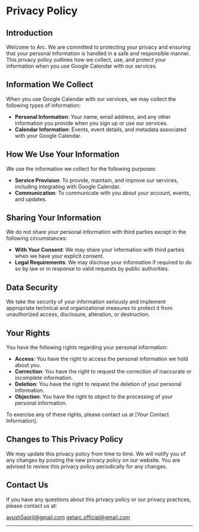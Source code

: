 # Privacy Policy

## Introduction

Welcome to Arc. We are committed to protecting your privacy and ensuring that your personal information is handled in a safe and responsible manner. This privacy policy outlines how we collect, use, and protect your information when you use Google Calendar with our services.

## Information We Collect

When you use Google Calendar with our services, we may collect the following types of information:

- **Personal Information**: Your name, email address, and any other information you provide when you sign up or use our services.
- **Calendar Information**: Events, event details, and metadata associated with your Google Calendar.

## How We Use Your Information

We use the information we collect for the following purposes:

- **Service Provision**: To provide, maintain, and improve our services, including integrating with Google Calendar.
- **Communication**: To communicate with you about your account, events, and updates.

## Sharing Your Information

We do not share your personal information with third parties except in the following circumstances:

- **With Your Consent**: We may share your information with third parties when we have your explicit consent.
- **Legal Requirements**: We may disclose your information if required to do so by law or in response to valid requests by public authorities.

## Data Security

We take the security of your information seriously and implement appropriate technical and organizational measures to protect it from unauthorized access, disclosure, alteration, or destruction.

## Your Rights

You have the following rights regarding your personal information:

- **Access**: You have the right to access the personal information we hold about you.
- **Correction**: You have the right to request the correction of inaccurate or incomplete information.
- **Deletion**: You have the right to request the deletion of your personal information.
- **Objection**: You have the right to object to the processing of your personal information.

To exercise any of these rights, please contact us at [Your Contact Information].

## Changes to This Privacy Policy

We may update this privacy policy from time to time. We will notify you of any changes by posting the new privacy policy on our website. You are advised to review this privacy policy periodically for any changes.

## Contact Us

If you have any questions about this privacy policy or our privacy practices, please contact us at:

ayush5april@gmail.com
getarc.official@gmail.com

---
